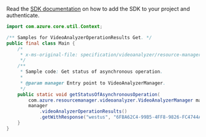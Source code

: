 Read the [SDK documentation](https://github.com/Azure/azure-sdk-for-java/blob/azure-resourcemanager-videoanalyzer_1.0.0-beta.3/sdk/videoanalyzer/azure-resourcemanager-videoanalyzer/README.md) on how to add the SDK to your project and authenticate.

```java
import com.azure.core.util.Context;

/** Samples for VideoAnalyzerOperationResults Get. */
public final class Main {
    /*
     * x-ms-original-file: specification/videoanalyzer/resource-manager/Microsoft.Media/preview/2021-11-01-preview/examples/video-analyzer-operation-result-by-id.json
     */
    /**
     * Sample code: Get status of asynchronous operation.
     *
     * @param manager Entry point to VideoAnalyzerManager.
     */
    public static void getStatusOfAsynchronousOperation(
        com.azure.resourcemanager.videoanalyzer.VideoAnalyzerManager manager) {
        manager
            .videoAnalyzerOperationResults()
            .getWithResponse("westus", "6FBA62C4-99B5-4FF8-9826-FC4744A8864F", Context.NONE);
    }
}
```
